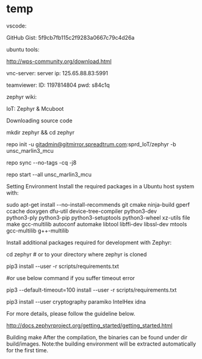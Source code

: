# temp

vscode:

GitHub Gist: 5f9cb7fb115c2f9283a0667c79c4d26a

ubuntu tools:

http://wps-community.org/download.html

vnc-server:
server ip:
125.65.88.83:5991

teamviewer:
ID:
1197814804
pwd:
s84c1q



zephyr wiki:

IoT: Zephyr & Mcuboot

Downloading source code

mkdir zephyr && cd zephyr

repo init -u gitadmin@gitmirror.spreadtrum.com:sprd_IoT/zephyr -b unsc_marlin3_mcu

repo sync --no-tags -cq -j8

repo start --all unsc_marlin3_mcu


Setting Environment
Install the required packages in a Ubuntu host system with:

sudo apt-get install --no-install-recommends git cmake ninja-build gperf \
  ccache doxygen dfu-util device-tree-compiler python3-dev \
  python3-ply python3-pip python3-setuptools python3-wheel xz-utils file \
  make gcc-multilib autoconf automake libtool libffi-dev libssl-dev mtools \
  gcc-multilib g++-multilib
  
  
  
Install additional packages required for development with Zephyr:

cd zephyr  # or to your directory where zephyr is cloned

pip3 install --user -r scripts/requirements.txt

#or use below command if you suffer timeout error

pip3 --default-timeout=100 install --user -r scripts/requirements.txt

pip3 install --user cryptography paramiko IntelHex idna

For more details, please follow the guideline below.

 http://docs.zephyrproject.org/getting_started/getting_started.html
 

Building
make
After the compilation, the binaries can be found under dir build/images.
Note:the building environment will be extracted automatically for the first time.

